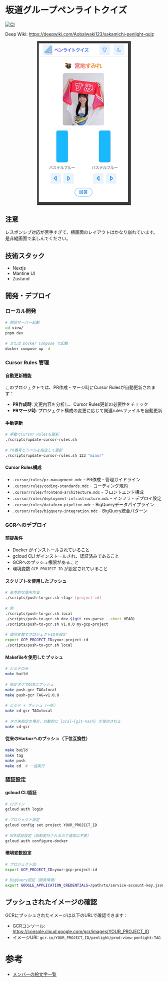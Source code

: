 # 坂道グループペンライトクイズ

[![CI](https://github.com/AobaIwaki123/sakamichi-penlight-quiz/actions/workflows/ci.yml/badge.svg)](https://github.com/AobaIwaki123/sakamichi-penlight-quiz/actions/workflows/ci.yml)

Deep Wiki: https://deepwiki.com/AobaIwaki123/sakamichi-penlight-quiz

<div style="display: flex; justify-content: center; gap: 10px;">
  <img src="imgs/v1.png" alt="alt text" width="300">
</div>

## 注意

レスポンシブ対応が苦手すぎて、横画面のレイアウトはかなり崩れています。
是非縦画面で楽しんでください。

## 技術スタック

- Nextjs
- Mantine UI
- Zustand

## 開発・デプロイ

### ローカル開発
```bash
# 開発サーバー起動
cd view/
pnpm dev

# または Docker Compose で起動
docker compose up -d
```

### Cursor Rules 管理

#### 自動更新機能
このプロジェクトでは、PR作成・マージ時にCursor Rulesが自動更新されます：

- **PR作成時**: 変更内容を分析し、Cursor Rules更新の必要性をチェック
- **PRマージ時**: プロジェクト構成の変更に応じて関連rulesファイルを自動更新

#### 手動更新
```bash
# 手動でCursor Rulesを更新
./scripts/update-cursor-rules.sh

# PR番号とラベルを指定して更新
./scripts/update-cursor-rules.sh 123 "minor"
```

#### Cursor Rules構成
- `.cursor/rules/pr-management.mdc` - PR作成・管理ガイドライン
- `.cursor/rules/coding-standards.mdc` - コーディング規約
- `.cursor/rules/frontend-architecture.mdc` - フロントエンド構成
- `.cursor/rules/deployment-infrastructure.mdc` - インフラ・デプロイ設定
- `.cursor/rules/dataform-pipeline.mdc` - BigQueryデータパイプライン
- `.cursor/rules/bigquery-integration.mdc` - BigQuery統合パターン

### GCRへのデプロイ

#### 前提条件
- Docker がインストールされていること
- gcloud CLI がインストールされ、認証済みであること
- GCRへのプッシュ権限があること
- 環境変数 `GCP_PROJECT_ID` が設定されていること

#### スクリプトを使用したプッシュ

```bash
# 基本的な使用方法
./scripts/push-to-gcr.sh <tag> [project-id]

# 例
./scripts/push-to-gcr.sh local
./scripts/push-to-gcr.sh dev-$(git rev-parse --short HEAD)
./scripts/push-to-gcr.sh v1.0.0 my-gcp-project

# 環境変数でプロジェクトIDを設定
export GCP_PROJECT_ID=your-project-id
./scripts/push-to-gcr.sh local
```

#### Makefileを使用したプッシュ
```bash
# ビルドのみ
make build

# 指定タグでGCRにプッシュ
make push-gcr TAG=local
make push-gcr TAG=v1.0.0

# ビルド + プッシュ（一括）
make cd-gcr TAG=local

# タグ未指定の場合、自動的に local-{git-hash} が使用される
make cd-gcr
```

#### 従来のHarborへのプッシュ（下位互換性）
```bash
make build
make tag
make push
make cd  # 一括実行
```

### 認証設定

#### gcloud CLI認証
```bash
# ログイン
gcloud auth login

# プロジェクト設定
gcloud config set project YOUR_PROJECT_ID

# GCR認証設定（自動実行されるので通常は不要）
gcloud auth configure-docker
```

#### 環境変数設定
```bash
# プロジェクトID
export GCP_PROJECT_ID=your-gcp-project-id

# BigQuery認証（開発環境）
export GOOGLE_APPLICATION_CREDENTIALS=/path/to/service-account-key.json
```

## プッシュされたイメージの確認

GCRにプッシュされたイメージは以下のURLで確認できます：
- GCRコンソール: https://console.cloud.google.com/gcr/images/YOUR_PROJECT_ID
- イメージURI: `gcr.io/YOUR_PROJECT_ID/penlight/prod-view-penlight:TAG`

# 参考

- [メンバーの絵文字一覧](https://w.atwiki.jp/hinatazaka46liveinfo/pages/70.html)
